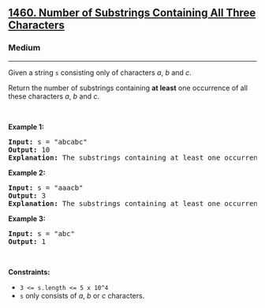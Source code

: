<h2><a href="https://leetcode.com/problems/number-of-substrings-containing-all-three-characters">1460. Number of Substrings Containing All Three Characters</a></h2><h3>Medium</h3><hr><p>Given a string <code>s</code> consisting only of characters <em>a</em>, <em>b</em> and <em>c</em>.</p>

<p>Return the number of substrings containing <b>at least</b> one occurrence of all these characters <em>a</em>, <em>b</em> and <em>c</em>.</p>

<p> </p>
<p><strong class="example">Example 1:</strong></p>

<pre>
<strong>Input:</strong> s = "abcabc"
<strong>Output:</strong> 10
<strong>Explanation:</strong> The substrings containing at least one occurrence of the characters <em>a</em>, <em>b</em> and <em>c are "</em>abc<em>", "</em>abca<em>", "</em>abcab<em>", "</em>abcabc<em>", "</em>bca<em>", "</em>bcab<em>", "</em>bcabc<em>", "</em>cab<em>", "</em>cabc<em>" </em>and<em> "</em>abc<em>" </em>(<strong>again</strong>)<em>. </em>
</pre>

<p><strong class="example">Example 2:</strong></p>

<pre>
<strong>Input:</strong> s = "aaacb"
<strong>Output:</strong> 3
<strong>Explanation:</strong> The substrings containing at least one occurrence of the characters <em>a</em>, <em>b</em> and <em>c are "</em>aaacb<em>", "</em>aacb<em>" </em>and<em> "</em>acb<em>".</em><em> </em>
</pre>

<p><strong class="example">Example 3:</strong></p>

<pre>
<strong>Input:</strong> s = "abc"
<strong>Output:</strong> 1
</pre>

<p> </p>
<p><strong>Constraints:</strong></p>

<ul>
	<li><code>3 <= s.length <= 5 x 10^4</code></li>
	<li><code>s</code> only consists of <em>a</em>, <em>b</em> or <em>c </em>characters.</li>
</ul>
